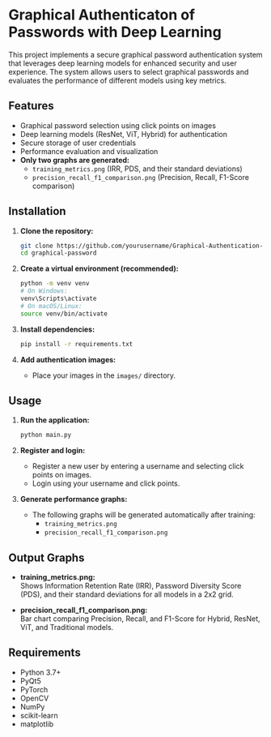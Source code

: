 

# Graphical Authenticaton of Passwords with Deep Learning

This project implements a secure graphical password authentication system that leverages deep learning models for enhanced security and user experience. The system allows users to select graphical passwords and evaluates the performance of different models using key metrics.

## Features

- Graphical password selection using click points on images
- Deep learning models (ResNet, ViT, Hybrid) for authentication
- Secure storage of user credentials
- Performance evaluation and visualization
- **Only two graphs are generated:**
  - `training_metrics.png` (IRR, PDS, and their standard deviations)
  - `precision_recall_f1_comparison.png` (Precision, Recall, F1-Score comparison)

## Installation

1. **Clone the repository:**
   ```bash
   git clone https://github.com/yourusername/Graphical-Authentication-of-passwords-using-cued-click-points-with-deep-learning
   cd graphical-password
   ```

2. **Create a virtual environment (recommended):**
   ```bash
   python -m venv venv
   # On Windows:
   venv\Scripts\activate
   # On macOS/Linux:
   source venv/bin/activate
   ```

3. **Install dependencies:**
   ```bash
   pip install -r requirements.txt
   ```

4. **Add authentication images:**
   - Place your images in the `images/` directory.

## Usage

1. **Run the application:**
   ```bash
   python main.py
   ```

2. **Register and login:**
   - Register a new user by entering a username and selecting click points on images.
   - Login using your username and click points.

3. **Generate performance graphs:**
   - The following graphs will be generated automatically after training:
     - `training_metrics.png`
     - `precision_recall_f1_comparison.png`

## Output Graphs

- **training_metrics.png:**  
  Shows Information Retention Rate (IRR), Password Diversity Score (PDS), and their standard deviations for all models in a 2x2 grid.

- **precision_recall_f1_comparison.png:**  
  Bar chart comparing Precision, Recall, and F1-Score for Hybrid, ResNet, ViT, and Traditional models.

## Requirements

- Python 3.7+
- PyQt5
- PyTorch
- OpenCV
- NumPy
- scikit-learn
- matplotlib

